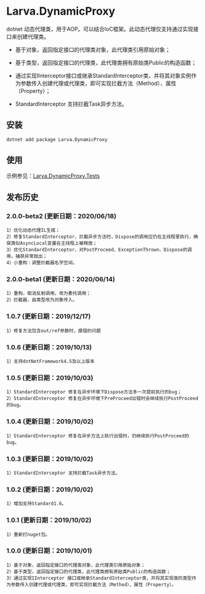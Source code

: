# Larva.DynamicProxy

dotnet 动态代理类，用于AOP。可以结合IoC框架。此动态代理仅支持通过实现接口来创建代理类。

- 基于对象，返回指定接口的代理类对象，此代理类引用原始对象；

- 基于类型，返回指定接口的代理类，此代理类拥有原始类Public的构造函数；

- 通过实现IInterceptor接口或继承StandardInterceptor类，并将其对象实例作为参数传入创建代理或代理类，即可实现拦截方法（Method）、属性（Property）；

- StandardInterceptor 支持拦截Task异步方法。

## 安装

```sh
dotnet add package Larva.DynamicProxy
```

## 使用

示例参见：[Larva.DynamicProxy.Tests](src/Larva.DynamicProxy.Tests)

## 发布历史

### 2.0.0-beta2 (更新日期：2020/06/18)

```plain
1）优化动态代理IL生成；
2）修复StandardInterceptor，拦截异步方法时，Dispose的调用应仍在主线程里执行，确保类似AsyncLocal变量在主线程上被释放；
3）优化StandardInterceptor，对PostProceed、ExceptionThrown、Dispose的调用，捕获异常抛出；
4）小重构：调整拦截器名字空间。
```

### 2.0.0-beta1 (更新日期：2020/06/14)

```plain
1）重构，取消反射调用，改为委托调用；
2）拦截器，由类型改为对象传入。
```

### 1.0.7 (更新日期：2019/12/17)

```plain
1）修复方法包含out/ref参数时，报错的问题
```

### 1.0.6 (更新日期：2019/10/13)

```plain
1）支持dotNetFramework4.5及以上版本
```

### 1.0.5 (更新日期：2019/10/03)

```plain
1）StandardInterceptor 修复在异步环境下Dispose方法多一次提前执行的bug；
2）StandardInterceptor 修复在异步环境下PreProceed出错时会继续执行PostProceed的bug。
```

### 1.0.4 (更新日期：2019/10/02)

```plain
1）StandardInterceptor 修复在异步方法上执行出错时，仍继续执行PostProceed的bug。
```

### 1.0.3 (更新日期：2019/10/02)

```plain
1）StandardInterceptor 支持拦截Task异步方法。
```

### 1.0.2 (更新日期：2019/10/02)

```plain
1）增加支持Standard1.6。
```

### 1.0.1 (更新日期：2019/10/02)

```plain
1）重新打nuget包。
```

### 1.0.0 (更新日期：2019/10/01)

```plain
1）基于对象，返回指定接口的代理类对象，此代理类引用原始对象；
2）基于类型，返回指定接口的代理类，此代理类拥有原始类Public的构造函数；
3）通过实现IInterceptor 接口或继承StandardInterceptor类，并将其实现类的类型作为参数传入创建代理或代理类，即可实现拦截方法（Method）、属性（Property）。
```
